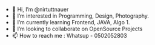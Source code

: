 - 👋 Hi, I’m @nirtuttnauer
- 👀 I’m interested in Programming, Design, Photography.
- 🌱 I’m currently learning Frontend, JAVA, Algo 1.
- 💞️ I’m looking to collaborate on OpenSource Projects
- 📫 How to reach me : Whatsup - 0502052803

<!---
nirtuttnauer/nirtuttnauer is a ✨ special ✨ repository because its `README.md` (this file) appears on your GitHub profile.
You can click the Preview link to take a look at your changes.
--->

